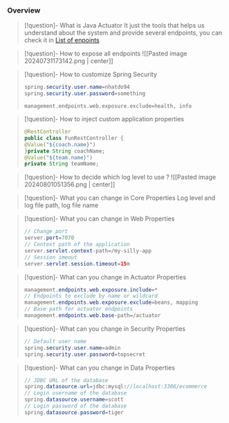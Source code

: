 ### Overview
>[!question]- What is Java Actuator 
>It just the tools that helps us understand about the system and provide several endpoints, you can check it in [List of enpoints](www.luv2code.com/actuator-endpoints)

>[!question]- How to expose all endpoints
>![[Pasted image 20240731173142.png | center]]

>[!question]- How to customize Spring Security 
> ```java 
> spring.security.user.name=nhatdo94
> spring.security.user.password=something
>```
>```maven
>management.endpoints.web.exposure.exclude=health, info
>```

 >[!question]- How to inject custom application properties
 >```java
 >@RestController
 >public class FunRestController {
 >@Value("${coach.name}")
 >}private String coachName;
 >@Value("${team.name}")
 >private String teamName;
>```

>[!question]- How to decide which log level to use ?
>![[Pasted image 20240801051356.png | center]]


>[!question]- What you can change in Core Properties
>Log level and log file path, log file name

>[!question]- What you can change in Web Properties
>```java
>// Change port
>server.port=7070
>// Context path of the application
>server.servlet.context-path=/my-silly-app
>// Session imeout 
>server.servlet.session.timeout=15m
>```

>[!question]- What can you change in Actuator Properties
>```java
>management.endpoints.web.exposure.include=*
>// Endpoints to exclude by name or wildcard
>management.endpoints.web.exposure.exclude=beans, mapping
>// Base path for actuator endpoints
>management.endpoints.web.base-path=/actuator
>```

>[!question]- What can you change in Security Properties
>```java
>// Default user name 
>spring.security.user.name=admin
>spring.security.user.password=topsecret
>```

>[!question]- What can you change in Data Properties
>```java
>// JDBC URL of the database
>spring.datasource.url=jdbc:mysql://localhost:3306/ecommerce
>// Login username of the database
>spring.datasource.username=scott
>// Login password of the database
>spring.datasource.password=tiger
>```

>



